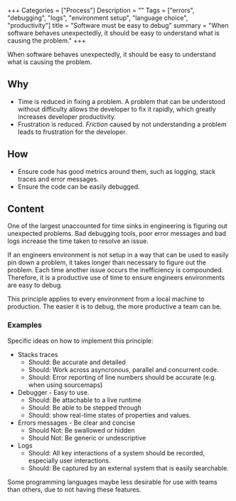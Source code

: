
+++
Categories = ["Process"]
Description = ""
Tags = ["errors", "debugging", "logs", "environment setup", "language choice", "productivity"]
title = "Software must be easy to debug"
summary = "When software behaves unexpectedly, it should be easy to understand what is causing the problem."
+++


When software behaves unexpectedly, it should be easy to understand what is causing the problem.

## Why

* Time is reduced in fixing a problem. A problem that can be understood without difficulty allows the developer to fix it rapidly, which greatly increases developer productivity.
* Frustration is reduced. *Friction* caused by not understanding a problem leads to frustration for the developer.


## How

* Ensure code has good metrics around them, such as logging, stack traces and error messages.
* Ensure the code can be easily debugged.

## Content

One of the largest unaccounted for time sinks in engineering is figuring out unexpected problems. Bad debugging tools, poor error messages and bad logs increase the time taken to resolve an issue.

If an engineers environment is not setup in a way that can be used to easily pin down a problem, it takes longer than necessary to figure out the problem. Each time another issue occurs the inefficiency is compounded. Therefore, it is a productive use of time to ensure engineers environments are easy to debug.

This principle applies to every environment from a local machine to production. The easier it is to debug, the more productive a team can be.

### Examples

Specific ideas on how to implement this principle: 

* Stacks traces
    * Should: Be accurate and detailed
    * Should: Work across asyncronous, parallel and concurrent code.
    * Should: Error reporting of line numbers should be accurate (e.g. when using sourcemaps)
* Debugger - Easy to use.
    * Should: Be attachable to a live runtime
    * Should: Be able to be stepped through
    * Should: show real-time states of properties and values.
* Errors messages - Be clear and concise
    * Should Not: Be swallowed or hidden
    * Should Not: Be generic or undescriptive
* Logs
    * Should: All key interactions of a system should be recorded, especially user interactions.
    * Should: Be captured by an external system that is easily searchable.

Some programming languages maybe less desirable for use with teams than others, due to not having these features.

